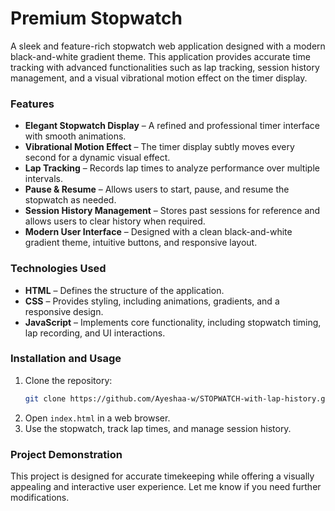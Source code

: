 # **Premium Stopwatch**  

A sleek and feature-rich stopwatch web application designed with a modern black-and-white gradient theme. This application provides accurate time tracking with advanced functionalities such as lap tracking, session history management, and a visual vibrational motion effect on the timer display.  

### **Features**
- **Elegant Stopwatch Display** – A refined and professional timer interface with smooth animations.  
- **Vibrational Motion Effect** – The timer display subtly moves every second for a dynamic visual effect.  
- **Lap Tracking** – Records lap times to analyze performance over multiple intervals.  
- **Pause & Resume** – Allows users to start, pause, and resume the stopwatch as needed.  
- **Session History Management** – Stores past sessions for reference and allows users to clear history when required.  
- **Modern User Interface** – Designed with a clean black-and-white gradient theme, intuitive buttons, and responsive layout.  

### **Technologies Used**
- **HTML** – Defines the structure of the application.  
- **CSS** – Provides styling, including animations, gradients, and a responsive design.  
- **JavaScript** – Implements core functionality, including stopwatch timing, lap recording, and UI interactions.  

### **Installation and Usage**
1. Clone the repository:  
   ```bash
   git clone https://github.com/Ayeshaa-w/STOPWATCH-with-lap-history.git
   ```
2. Open `index.html` in a web browser.  
3. Use the stopwatch, track lap times, and manage session history.  

### **Project Demonstration**


This project is designed for accurate timekeeping while offering a visually appealing and interactive user experience. Let me know if you need further modifications.
